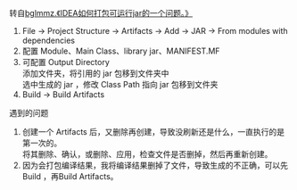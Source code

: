 转自[bglmmz.《IDEA如何打包可运行jar的一个问题。》](http://bglmmz.iteye.com/blog/2058785)

1. File → Project Structure → Artifacts → Add → JAR → From modules with dependencies
2. 配置 Module、Main Class、library jar、MANIFEST.MF
3. 可配置 Output Directory  
添加文件夹，将引用的 jar 包移到文件夹中  
选中生成的 jar ，修改 Class Path 指向 jar 包移到文件夹
4. Build → Build Artifacts

遇到的问题  
1. 创建一个 Artifacts 后，又删除再创建，导致没刷新还是什么，一直执行的是第一次的。  
将其删除、确认，或删除、应用，检查文件是否删掉，然后再重新创建。
2. 因为会打包编译结果，我将编译结果删掉了文件，导致生成的不正确，可以先 Build ，再Build Artifacts。
